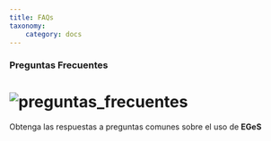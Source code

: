 ```yaml
---
title: FAQs
taxonomy:
    category: docs
---
```


### Preguntas Frecuentes

# ![preguntas_frecuentes](../../imagenes/faqs_icon.png?lightbox=400&resize=200)

Obtenga las respuestas a preguntas comunes sobre el uso de **EGeS**
